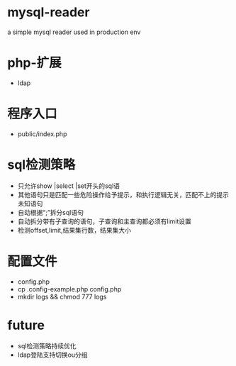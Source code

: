 # mysql-reader
a simple mysql reader used in production env


php-扩展 
==============

* ldap

程序入口 
==============

* public/index.php

sql检测策略
==============

* 只允许show |select |set开头的sql语
* 其他语句只是匹配一些危险操作给予提示，和执行逻辑无关，匹配不上的提示未知语句
* 自动根据“;”拆分sql语句
* 自动拆分带有子查询的语句，子查询和主查询都必须有limit设置
* 检测offset,limit,结果集行数，结果集大小

配置文件
==============

* config.php
* cp .config-example.php config.php
* mkdir logs && chmod 777 logs

future
==============

* sql检测策略持续优化
* ldap登陆支持切换ou分组

